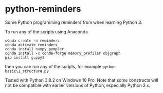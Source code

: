 # python-reminders
Some Python programming reminders from when learning Python 3.

To run any of the scripts using Anaconda

```
conda create -n reminders
conda activate reminders
conda install numpy pympler
conda install -c conda-forge memory_profiler objgraph
pip install guppy3
```

then you can run any of the scripts, for example ```python basic\1_structure.py```

Tested with Python 3.8.2 on Windows 10 Pro. Note that some constructs will not be compatible with earlier
versions of Python, especially Python 2.x.
